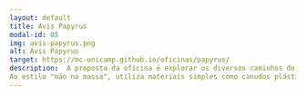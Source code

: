 ```yaml
---
layout: default
title: Avis Papyrus
modal-id: 05
img: avis-papyrus.png
alt: Avis Papyrus
target: https://mc-unicamp.github.io/oficinas/papyrus/
description:  A proposta da oficina é explorar os diversos caminhos do processo evolutivo, construindo uma nova espécie de ave e expondo a criatura aos desafios da seleção natural.
Ao estilo "mão na massa", utiliza materiais simples como canudos plásticos e papel, entre outros. Faixa etária recomendada - a partir de 11 anos.
---
```

